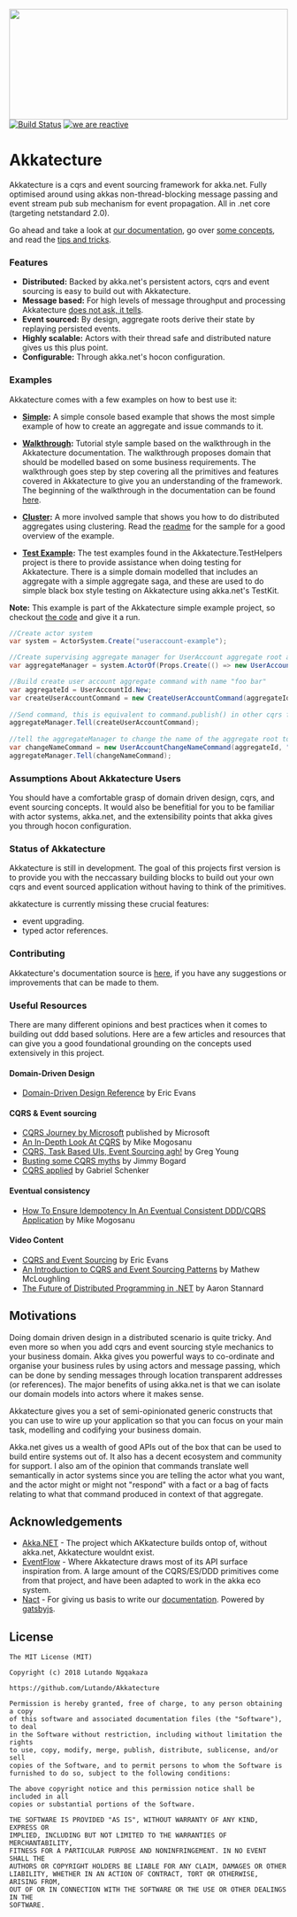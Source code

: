 
<a href="https://akkatecture.net/"><img src="https://raw.githubusercontent.com/Lutando/Akkatecture/master/logo.svg?sanitize=true" width="100%" height="200"></a>
[![Build Status](https://travis-ci.org/Lutando/Akkatecture.svg?branch=master)](https://travis-ci.org/Lutando/Akkatecture)
[![we are reactive](https://img.shields.io/badge/we_are-reactive-blue.svg?style=flat-square)](https://www.reactivemanifesto.org/)
# Akkatecture

Akkatecture is a cqrs and event sourcing framework for akka.net. Fully optimised around using akkas non-thread-blocking message passing and event stream pub sub mechanism for event propagation. All in .net core (targeting netstandard 2.0).

Go ahead and take a look at [our documentation](http://akkatecture.net/docs/getting-started), go over [some concepts](http://akkatecture.net/docs/primitives), and read the [tips and tricks](http://akkatecture.net/docs/tips-and-tricks).


### Features

* **Distributed:** Backed by akka.net's persistent actors, cqrs and event sourcing is easy to build out with Akkatecture.
* **Message based:** For high levels of message throughput and processing Akkatecture [does not ask, it tells](http://bartoszsypytkowski.com/dont-ask-tell-2/).
* **Event sourced:** By design, aggregate roots derive their state by replaying persisted events.
* **Highly scalable:** Actors with their thread safe and distributed nature gives us this plus point.
* **Configurable:** Through akka.net's hocon configuration.

### Examples

Akkatecture comes with a few examples on how to best use it:

* **[Simple](https://github.com/Lutando/Akkatecture/tree/master/examples/simple):** A simple console based example that shows the most simple example of how to create an aggregate and issue commands to it.

* **[Walkthrough](https://github.com/Lutando/Akkatecture/tree/master/examples/walkthrough):** Tutorial style sample based on the walkthrough in the Akkatecture documentation. The walkthrough proposes domain that should be modelled based on some business requirements. The walkthrough goes step by step covering all the primitives and features covered in Akkatecture to give you an understanding of the framework. The beginning of the walkthrough in the documentation can be found [here](https://akkatecture.net/docs/walkthrough-introduction).


* **[Cluster](https://github.com/Lutando/Akkatecture/tree/master/examples/cluster):** A more involved sample that shows you how to do distributed aggregates using clustering. Read the [readme](https://github.com/Lutando/Akkatecture/tree/master/examples/cluster/README.md) for the sample for a good overview of the example.

* **[Test Example](https://github.com/Lutando/Akkatecture/tree/master/test/Akkatecture.TestHelpers/Aggregates):** The test examples found in the Akkatecture.TestHelpers project is there to provide assistance when doing testing for Akkatecture. There is a simple domain modelled that includes an aggregate with a simple aggregate saga, and these are used to do simple black box style testing on Akkatecture using akka.net's TestKit.


**Note:** This example is part of the Akkatecture simple example project, so checkout [the
code](https://github.com/Lutando/Akkatecture/blob/master/examples/simple/Akkatecture.Examples.UserAccount.Application/Program.cs#L13) and give it a run.
```csharp
//Create actor system
var system = ActorSystem.Create("useraccount-example");

//Create supervising aggregate manager for UserAccount aggregate root actors
var aggregateManager = system.ActorOf(Props.Create(() => new UserAccountAggregateManager()));

//Build create user account aggregate command with name "foo bar"
var aggregateId = UserAccountId.New;
var createUserAccountCommand = new CreateUserAccountCommand(aggregateId, "foo bar");
            
//Send command, this is equivalent to command.publish() in other cqrs frameworks
aggregateManager.Tell(createUserAccountCommand);
            
//tell the aggregateManager to change the name of the aggregate root to "foo bar baz"
var changeNameCommand = new UserAccountChangeNameCommand(aggregateId, "foo bar baz");
aggregateManager.Tell(changeNameCommand);
```

### Assumptions About Akkatecture Users

You should have a comfortable grasp of domain driven design, cqrs, and event sourcing concepts.
It would also be benefitial for you to be familiar with actor systems, akka.net, and the extensibility points that akka gives you through hocon configuration.

### Status of Akkatecture

Akkatecture is still in development. The goal of this projects first version is to provide you with the neccassary building blocks to build out your own cqrs and event sourced application without having to think of the primitives.

akkatecture is currently missing these crucial features:
- event upgrading.
- typed actor references.

### Contributing

Akkatecture's documentation source is [here](https://github.com/Akkatecture/Documentation), if you have any suggestions or improvements that can be made to them.

### Useful Resources

There are many different opinions and best practices when it comes to building out ddd based solutions. Here are a few articles and resources that can give you a good foundational grounding on the concepts used extensively in this project.

#### Domain-Driven Design

 - [Domain-Driven Design Reference](https://domainlanguage.com/ddd/reference/) by Eric Evans
#### CQRS & Event sourcing

 - [CQRS Journey by Microsoft](https://msdn.microsoft.com/en-us/library/jj554200.aspx)
   published by Microsoft
 - [An In-Depth Look At CQRS](https://blog.sapiensworks.com/post/2015/09/01/In-Depth-CQRS)
   by Mike Mogosanu
 - [CQRS, Task Based UIs, Event Sourcing agh!](http://codebetter.com/gregyoung/2010/02/16/cqrs-task-based-uis-event-sourcing-agh/)
   by Greg Young
 - [Busting some CQRS myths](https://lostechies.com/jimmybogard/2012/08/22/busting-some-cqrs-myths/)
   by Jimmy Bogard
 - [CQRS applied](https://lostechies.com/gabrielschenker/2015/04/12/cqrs-applied/)
   by Gabriel Schenker
#### Eventual consistency

 - [How To Ensure Idempotency In An Eventual Consistent DDD/CQRS Application](https://blog.sapiensworks.com/post/2015/08/26/How-To-Ensure-Idempotency)
   by Mike Mogosanu
#### Video Content

- [CQRS and Event Sourcing](https://www.youtube.com/watch?v=JHGkaShoyNs) by Eric Evans
- [An Introduction to CQRS and Event Sourcing Patterns](https://www.youtube.com/watch?v=9a1PqwFrMP0&t=2042s) by Mathew McLoughling
- [The Future of Distributed Programming in .NET](https://youtu.be/ozelpjr9SXE) by Aaron Stannard

## Motivations

Doing domain driven design in a distributed scenario is quite tricky. And even more so when you add cqrs and event sourcing style mechanics to your business domain. Akka gives you powerful ways to co-ordinate and organise your business rules by using actors and message passing, which can be done by sending messages through location transparent addresses (or references). The major benefits of using akka.net is that we can isolate our domain models into actors where it makes sense.

Akkatecture gives you a set of semi-opinionated generic constructs that you can use to wire up your application so that you can focus on your main task, modelling and codifying your business domain.

Akka.net gives us a wealth of good APIs out of the box that can be used to build entire systems out of. It also has a decent ecosystem and community for support. I also am of the opinion that commands translate well semantically in actor systems since you are telling the actor what you want, and the actor might or might not "respond" with a fact or a bag of facts relating to what that command produced in context of that aggregate.

## Acknowledgements

- [Akka.NET](https://github.com/akkadotnet/akka.net) - The project which AKkatecture builds ontop of, without akka.net, Akkatecture wouldnt exist.
- [EventFlow](https://github.com/eventflow/EventFlow) - Where Akkatecture draws most of its API surface inspiration from. A large amount of the CQRS/ES/DDD primitives come from that project, and have been adapted to work in the akka eco system.
- [Nact](https://nact.io/) - For giving us basis to write our [documentation](https://akkatecture.net). Powered by [gatsbyjs](https://www.gatsbyjs.org/).

## License


```
The MIT License (MIT)

Copyright (c) 2018 Lutando Ngqakaza

https://github.com/Lutando/Akkatecture

Permission is hereby granted, free of charge, to any person obtaining a copy
of this software and associated documentation files (the "Software"), to deal
in the Software without restriction, including without limitation the rights
to use, copy, modify, merge, publish, distribute, sublicense, and/or sell
copies of the Software, and to permit persons to whom the Software is
furnished to do so, subject to the following conditions:

The above copyright notice and this permission notice shall be included in all
copies or substantial portions of the Software.

THE SOFTWARE IS PROVIDED "AS IS", WITHOUT WARRANTY OF ANY KIND, EXPRESS OR
IMPLIED, INCLUDING BUT NOT LIMITED TO THE WARRANTIES OF MERCHANTABILITY,
FITNESS FOR A PARTICULAR PURPOSE AND NONINFRINGEMENT. IN NO EVENT SHALL THE
AUTHORS OR COPYRIGHT HOLDERS BE LIABLE FOR ANY CLAIM, DAMAGES OR OTHER
LIABILITY, WHETHER IN AN ACTION OF CONTRACT, TORT OR OTHERWISE, ARISING FROM,
OUT OF OR IN CONNECTION WITH THE SOFTWARE OR THE USE OR OTHER DEALINGS IN THE
SOFTWARE.
```